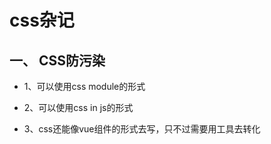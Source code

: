 # css杂记

## 一、 CSS防污染

+ 1、可以使用css module的形式

+ 2、可以使用css in js的形式

+ 3、css还能像vue组件的形式去写，只不过需要用工具去转化
